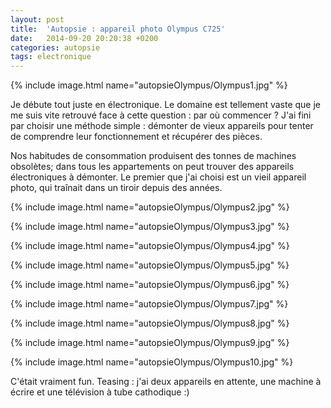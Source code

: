 ```yaml
---
layout: post
title:  'Autopsie : appareil photo Olympus C725'
date:   2014-09-20 20:20:38 +0200
categories: autopsie
tags: electronique
---
```


{% include image.html name="autopsieOlympus/Olympus1.jpg" %}

Je débute tout juste en électronique. Le domaine est tellement vaste que je me suis vite retrouvé face à cette question : par où commencer ? J'ai fini par choisir une méthode simple : démonter de vieux appareils pour tenter de comprendre leur fonctionnement et récupérer des pièces.

Nos habitudes de consommation produisent des tonnes de machines obsolètes; dans tous les appartements on peut trouver des appareils électroniques à démonter. Le premier que j'ai choisi est un vieil appareil photo, qui traînait dans un tiroir depuis des années.

<!--more-->

{% include image.html name="autopsieOlympus/Olympus2.jpg" %}

{% include image.html name="autopsieOlympus/Olympus3.jpg" %}

{% include image.html name="autopsieOlympus/Olympus4.jpg" %}

{% include image.html name="autopsieOlympus/Olympus5.jpg" %}

{% include image.html name="autopsieOlympus/Olympus6.jpg" %}

{% include image.html name="autopsieOlympus/Olympus7.jpg" %}

{% include image.html name="autopsieOlympus/Olympus8.jpg" %}

{% include image.html name="autopsieOlympus/Olympus9.jpg" %}

{% include image.html name="autopsieOlympus/Olympus10.jpg" %}

C'était vraiment fun. Teasing : j'ai deux appareils en attente, une machine à écrire et une télévision à tube cathodique :)